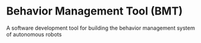 # Behavior Management Tool (BMT)

A software development tool for building the behavior management system of autonomous robots
